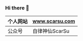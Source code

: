 ### Hi there 👋

<!--
**scarsu/scarsu** is a ✨ _special_ ✨ repository because its `README.md` (this file) appears on your GitHub profile.

Here are some ideas to get you started:

- 🔭 I’m currently working on ...
- 🌱 I’m currently learning ...
- 👯 I’m looking to collaborate on ...
- 🤔 I’m looking for help with ...
- 💬 Ask me about ...
- 📫 How to reach me: ...
- 😄 Pronouns: ...
- ⚡ Fun fact: ...
-->

<!--
[![ScarSu's github stats](https://github-readme-stats.vercel.app/api?username=scarsu)](https://github.com/anuraghazra/github-readme-stats)
-->

| 个人网站 | <a href="https://www.scarsu.com" target="_blank">www.scarsu.com</a> |
|--|--|
| 公众号 | 自律神仙ScarSu |
